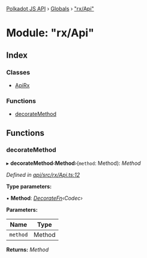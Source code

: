 [Polkadot JS API](../README.md) › [Globals](../globals.md) › ["rx/Api"](_rx_api_.md)

# Module: "rx/Api"

## Index

### Classes

* [ApiRx](../classes/_rx_api_.apirx.md)

### Functions

* [decorateMethod](_rx_api_.md#decoratemethod)

## Functions

###  decorateMethod

▸ **decorateMethod**‹**Method**›(`method`: Method): *Method*

*Defined in [api/src/rx/Api.ts:12](https://github.com/polkadot-js/api/blob/e3d13107a9/packages/api/src/rx/Api.ts#L12)*

**Type parameters:**

▪ **Method**: *[DecorateFn](_types_base_.md#decoratefn)‹Codec›*

**Parameters:**

Name | Type |
------ | ------ |
`method` | Method |

**Returns:** *Method*
